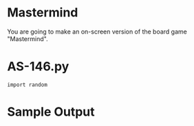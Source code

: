 Mastermind
========================================================
You are going to make an on-screen version of the board game "Mastermind".

AS-146.py
========================================================
```Python3
import random 

```

Sample Output
========================================================


